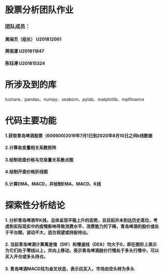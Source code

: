 # 股票分析团队作业
### 团队成员：
#### 黄闽杰（组长）   U201812061
#### 蒋雨潇           U201811847
#### 陈钰溥           U201815324
# 所涉及到的库
tushare、pandas、numpy、seaborn、pylab、matplotlib、mplfinance
# 代码主要功能
#### 1.获取青岛啤酒股票（600600)2019年7月1日到2020年8月10日之间k线数据
#### 2.计算各变量相关系数矩阵
#### 3.绘制收盘价格与交易量关系散点图
#### 4.绘制开盘价格折线图
#### 5.计算EMA、MACD，并绘制EMA、MACD、K线
# 探索性分析结论
#### 1. 分析青岛啤酒年K线，总体呈现平稳上升的态势，且目前并未到达历史高位，考虑到实际现实中的疫情影响导致消费水平、消费能力的下降，青岛啤酒的股价或处于平台期，波动不大，适合观望或持股待出。
#### 2. 当前青岛啤酒计算离差值（DIF）和慢速线（DEA）均大于0，即在图形上表示为它们处于零线以上，并向上移动，表示青岛啤酒股价行情处于多头行情中，可以买入开仓或多头持仓。
#### 3. 青岛啤酒MACD柱为金叉状态，表示应买入，市场由空头转为多头
